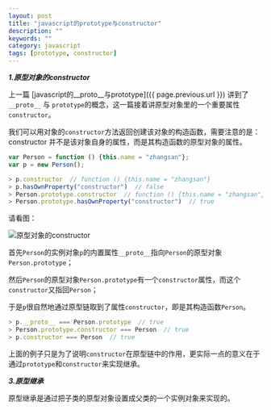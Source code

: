 ```yaml
---
layout: post
title: "javascript的prototype与constructor"
description: ""
keywords: ""
category: javascript
tags: [prototype, constructor]
---
```


***1.原型对象的constructor***

上一篇 [javascript的\_\_proto\_\_与prototype]({{ page.previous.url }}) 讲到了`__proto__` 与 `prototype`的概念，这一篇接着讲原型对象里的一个重要属性`constructor`。

我们可以用对象的`constructor`方法返回创建该对象的构造函数，需要注意的是：<span class="warning">constructor 并不是该对象自身的属性，而是其构造函数的原型对象的属性<span>。

```javascript
var Person = function () {this.name = "zhangsan"};
var p = new Person();

> p.constructor  // function () {this.name = "zhangsan"}
> p.hasOwnProperty("constructor")  // false
> Person.prototype.constructor  // function () {this.name = "zhangsan"}
> Person.prototype.hasOwnProperty("constructor")  // true
```

请看图：

![原型对象的constructor]({{site.cdn}}/constructor.jpg)

<!-- more -->

首先`Person`的实例对象`p`的内置属性`__proto__`指向`Person`的原型对象`Person.prototype`；

然后`Person`的原型对象`Person.prototype`有一个`constructor`属性，而这个`constructor`又指回`Person`；

于是`p`很自然地通过原型链取到了属性`constructor`，即是其构造函数`Person`。

```javascript
> p.__proto__ === Person.prototype  // true
> Person.prototype.constructor === Person  // true
> p.constructor === Person  // true
```

上面的例子只是为了说明`constructor`在原型链中的作用，更实际一点的意义在于通过`prototype`和`constructor`来实现继承。

***3.原型继承***

<span class="warning">原型继承是通过把子类的原型对象设置成父类的一个实例对象来实现的。 

```javascript

```